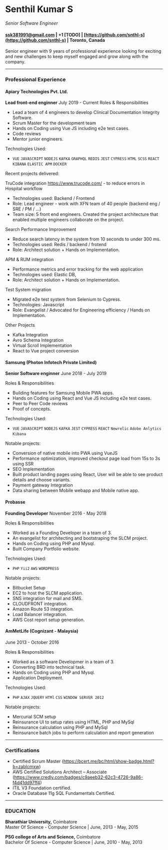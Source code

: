 # Senthil Kumar S
*Senior Software Engineer*<br/>
#### [ssk381991@gmail.com](ssk381991@gmail.com)  |  +1 [TODO]  |  [https://github.com/snthl-s](https://github.com/snthl-s)  |  Toronto, Canada

Senior engineer with 9 years of professional experience looking for exciting and new challenges to keep myself engaged and grow along with the company.

----------------------------
### Professional Experience

#### Apiary Technologies Pvt. Ltd.
**Lead front-end enginner**
July 2019 - Current
Roles & Responsibilities
- Lead a team of 4 engineers to develop Clinical Documentation Integrity Software.
- Scrum Master for the development team
- Hands on Coding using Vue JS including e2e test cases.
- Code reviews
- Mentor junior engineers.

Technologies Used: 
- `VUE` `JAVASCRIPT` `NODEJS` `KAFKA` `GRAPHQL` `REDIS` `JEST` `CYPRESS` `HTML` `SCSS` `REACT` `KIBANA` `ELASTIC APM` `DOCKER`

Recent projects delivered:

TruCode integration https://www.trucode.com/ - to reduce errors in Hospital workflow
- Technologies used: Backend / Frontend
- Role: Lead engineer - work with XFN team of 40 people (backend eng / SRE / PM / ...)
- Team size: 5 front end engineers. Created the project architecture that enabled multiple engineers collaborate on the project.

Search Performance Improvement
- Reduce search latency in the system from 10 seconds to under 300 ms.
- Technologies used: Redis / backend / frotend
- Role: Architect solution + Hands on Implementation.

APM & RUM integration
- Performance metrics and error tracking for the web application
- Technologies used: Elastic DB, 
- Role: Architect solution + Hands on Implementation.

Test System migration
- Migrated e2e test system from Selenium to Cypress.
- Technologies: Javascript 
- Role: Evangelist / Advocated for Engineering efficiency / Hands on Implementation.

Other Projects
- Kafka Integration
- Avro Schema Integration
- Virtual Scroll Implementation
- React to Vue project conversion


#### Samsung (Photon Infotech Private Limited)
**Senior Software enginner**
June 2018 - July 2019

Roles & Responsibilities
- Building features for Samsung Mobile PWA apps.
- Hands on Coding using React and Vue JS including e2e test cases.
- Peer to Peer Code reviews
- Proof of concepts.

Technologies Used: 
- `VUE` `JAVASCRIPT` `NODEJS` `KAFKA` `JEST` `CYPRESS` `REACT` `Newrelic` `Adobe Anlytics` `Kibana`

Notable projects:
- Conversion of native mobile into PWA using VueJS
- Performance optimization, improved checkout page load from 15s to 3s using SSR
- SEO Implementation
- Built product landing pages using React, User will be able to see product details and choose variants.
- Payment gateway Integration
- Data sharing between Mobile webapp and Mobile native app.

#### Probasse
**Founding Developer**
November 2016 - May 2018

Roles & Responsibilities
- Worked as a Founding Developer in a team of 3.
- An evangelist for architecting and bootstraping the SLCM project.
- Hands on Coding using PHP and Mysql.
- Built Company Portfolio website.

Technologies Used: 
- `PHP` `Yii2` `AWS` `WORDPRESS`

Notable projects:
- Bitbucket Setup
- EC2 to host the SLCM application.
- SNS integration for mail and SMS.
- CLOUDFRONT integration.
- Amazon Route 53 integration.
- Load Balancer integration.
- AWS Cost report setup generation.

#### AmMetLife (Cognizant - Malaysia)
June 2013 - October 2016

Roles & Responsibilities
- Worked as a software Developmer in a team of 3.
- Converting BRD into technical task.
- Hands on Coding using PHP and Mysql.
- Application Deployment.

Technologies Used: 
- `PHP` `AJAX` `JQUERY` `HTMl` `CSS` `WINDOW SERVER 2012`

Notable projects:
- Mercurial SCM setup
- Reinsurance UI to setup rates using HTML, PHP and MySql
- Reinsurance calculation using PHP and MySql
- Reinsurance batch jobs to perform calculation and report generation
----------------------------
### Certifications
- Certified Scrum Master (https://bcert.me/bc/html/show-badge.html?b=zablcmxw)
- AWS Certified Solutions Architect – Associate (https://www.credly.com/badges/c9aeeb32-62c3-4726-9a86-f4d41dd97ff4)
- ITIL V3 Foundation certified.
- Oracle Database 11g SQL Fundamentals Certified.
----------------------------
### EDUCATION
<b>Bharathiar University,</b> Coimbatore<br/>
Master Of Science - Computer Science | June, 2013 - May, 2015<br/>

<b>PSG college of Arts and Science,</b> Coimbatore<br/>
Bachelor Of Science - Computer Science | June, 2010 - May, 2013

